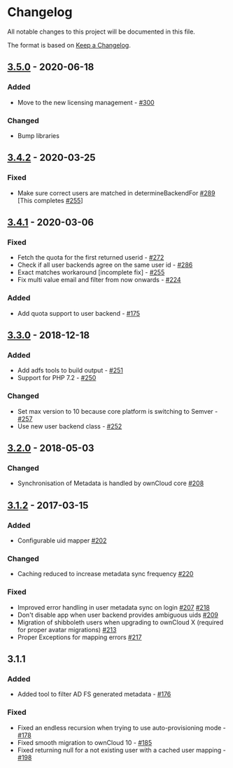 # Changelog

All notable changes to this project will be documented in this file.

The format is based on [Keep a Changelog](http://keepachangelog.com/en/1.0.0/).

## [3.5.0] - 2020-06-18

### Added

- Move to the new licensing management - [#300](https://github.com/owncloud/user_shibboleth/issues/300)

### Changed

- Bump libraries

## [3.4.2] - 2020-03-25

### Fixed

- Make sure correct users are matched in determineBackendFor [#289](https://github.com/owncloud/user_shibboleth/issues/289)
  [This completes [#255](https://github.com/owncloud/user_shibboleth/issues/255)]

## [3.4.1] - 2020-03-06

### Fixed

- Fetch the quota for the first returned userid - [#272](https://github.com/owncloud/user_shibboleth/issues/272)
- Check if all user backends agree on the same user id - [#286](https://github.com/owncloud/user_shibboleth/issues/286)
- Exact matches workaround [incomplete fix] - [#255](https://github.com/owncloud/user_shibboleth/issues/255)
- Fix multi value email and filter from now onwards - [#224](https://github.com/owncloud/user_shibboleth/issues/224)

### Added

- Add quota support to user backend - [#175](https://github.com/owncloud/user_shibboleth/issues/175)

## [3.3.0] - 2018-12-18

### Added

- Add adfs tools to build output - [#251](https://github.com/owncloud/user_shibboleth/issues/251)
- Support for PHP 7.2 - [#250](https://github.com/owncloud/user_shibboleth/issues/250)

### Changed

- Set max version to 10 because core platform is switching to Semver - [#257](https://github.com/owncloud/user_shibboleth/issues/257)
- Use new user backend class - [#252](https://github.com/owncloud/user_shibboleth/issues/252)

## [3.2.0] - 2018-05-03

### Changed

- Synchronisation of Metadata is handled by ownCloud core [#208](https://github.com/owncloud/user_shibboleth/pull/208)

## [3.1.2] - 2017-03-15
### Added

- Configurable uid mapper [#202](https://github.com/owncloud/user_shibboleth/pull/202)

### Changed

- Caching reduced to increase metadata sync frequency [#220](https://github.com/owncloud/user_shibboleth/pull/220)

### Fixed

- Improved error handling in user metadata sync on login [#207](https://github.com/owncloud/user_shibboleth/pull/207) [#218](https://github.com/owncloud/user_shibboleth/pull/218)
- Don't disable app when user backend provides ambiguous uids [#209](https://github.com/owncloud/user_shibboleth/pull/209)
- Migration of shibboleth users when upgrading to ownCloud X (required for proper avatar migrations) [#213](https://github.com/owncloud/user_shibboleth/pull/213)
- Proper Exceptions for mapping errors [#217](https://github.com/owncloud/user_shibboleth/pull/217)

## 3.1.1
### Added

- Added tool to filter AD FS generated metadata - [#176](https://github.com/owncloud/user_shibboleth/pull/176)

### Fixed

- Fixed an endless recursion when trying to use auto-provisioning mode - [#178](https://github.com/owncloud/user_shibboleth/pull/178)
- Fixed smooth migration to ownCloud 10 - [#185](https://github.com/owncloud/user_shibboleth/pull/185)
- Fixed returning null for a not existing user with a cached user mapping - [#198](https://github.com/owncloud/user_shibboleth/pull/198)


[3.5.0]: https://github.com/owncloud/user_shibboleth/compare/v3.4.2...v3.5.0
[3.4.2]: https://github.com/owncloud/user_shibboleth/compare/v3.4.1...v3.4.2
[3.4.1]: https://github.com/owncloud/user_shibboleth/compare/v3.3.0...v3.4.1
[3.3.0]: https://github.com/owncloud/user_shibboleth/compare/v3.2.0...v3.3.0
[3.2.0]: https://github.com/owncloud/user_shibboleth/compare/v3.1.2...v3.2.0
[3.1.2]: https://github.com/owncloud/user_shibboleth/compare/v3.1.1...v3.1.2
